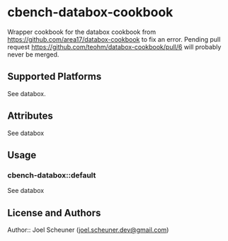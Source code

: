 # cbench-databox-cookbook

Wrapper cookbook for the databox cookbook from https://github.com/area17/databox-cookbook to fix an error. Pending pull request https://github.com/teohm/databox-cookbook/pull/6 will probably never be merged.

## Supported Platforms

See databox.

## Attributes

See databox

## Usage

### cbench-databox::default

See databox

## License and Authors

Author:: Joel Scheuner (joel.scheuner.dev@gmail.com)
